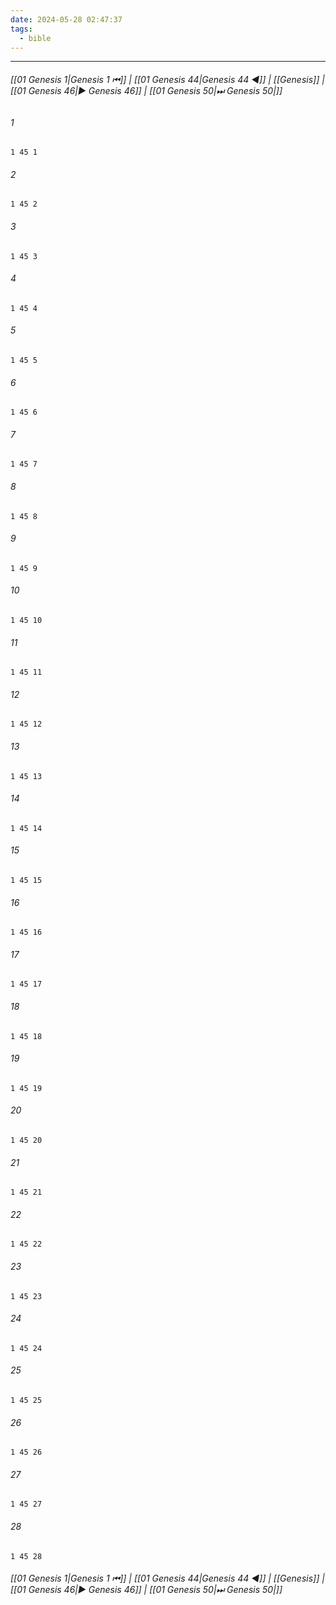 ```yaml
---
date: 2024-05-28 02:47:37
tags:
  - bible
---
```

___

###### [[01 Genesis 1|Genesis 1 ⏮]] | [[01 Genesis 44|Genesis 44 ◀]] | [[Genesis]] | [[01 Genesis 46|▶ Genesis 46]] | [[01 Genesis 50|⏭ Genesis 50|]]

###### 1
``` verse
1 45 1 
```
###### 2
``` verse
1 45 2 
```
###### 3
``` verse
1 45 3 
```
###### 4
``` verse
1 45 4 
```
###### 5
``` verse
1 45 5 
```
###### 6
``` verse
1 45 6 
```
###### 7
``` verse
1 45 7 
```
###### 8
``` verse
1 45 8 
```
###### 9
``` verse
1 45 9 
```
###### 10
``` verse
1 45 10 
```
###### 11
``` verse
1 45 11 
```
###### 12
``` verse
1 45 12 
```
###### 13
``` verse
1 45 13 
```
###### 14
``` verse
1 45 14 
```
###### 15
``` verse
1 45 15 
```
###### 16
``` verse
1 45 16 
```
###### 17
``` verse
1 45 17 
```
###### 18
``` verse
1 45 18 
```
###### 19
``` verse
1 45 19 
```
###### 20
``` verse
1 45 20 
```
###### 21
``` verse
1 45 21 
```
###### 22
``` verse
1 45 22 
```
###### 23
``` verse
1 45 23 
```
###### 24
``` verse
1 45 24 
```
###### 25
``` verse
1 45 25 
```
###### 26
``` verse
1 45 26 
```
###### 27
``` verse
1 45 27 
```
###### 28
``` verse
1 45 28 
```

###### [[01 Genesis 1|Genesis 1 ⏮]] | [[01 Genesis 44|Genesis 44 ◀]] | [[Genesis]] | [[01 Genesis 46|▶ Genesis 46]] | [[01 Genesis 50|⏭ Genesis 50|]]

